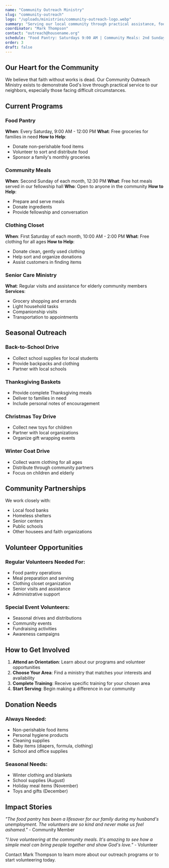 ```yaml
---
name: "Community Outreach Ministry"
slug: "community-outreach"
logo: "/uploads/ministries/community-outreach-logo.webp"
summary: "Serving our local community through practical assistance, food distribution, and programs that demonstrate God's love in action."
coordinator: "Mark Thompson"
contact: "outreach@housename.org"
schedule: "Food Pantry: Saturdays 9:00 AM | Community Meals: 2nd Sunday monthly"
order: 3
draft: false
---
```


## Our Heart for the Community

We believe that faith without works is dead. Our Community Outreach Ministry exists to demonstrate God's love through practical service to our neighbors, especially those facing difficult circumstances.

## Current Programs

### Food Pantry
**When**: Every Saturday, 9:00 AM - 12:00 PM
**What**: Free groceries for families in need
**How to Help**: 
- Donate non-perishable food items
- Volunteer to sort and distribute food
- Sponsor a family's monthly groceries

### Community Meals
**When**: Second Sunday of each month, 12:30 PM
**What**: Free hot meals served in our fellowship hall
**Who**: Open to anyone in the community
**How to Help**:
- Prepare and serve meals
- Donate ingredients
- Provide fellowship and conversation

### Clothing Closet
**When**: First Saturday of each month, 10:00 AM - 2:00 PM
**What**: Free clothing for all ages
**How to Help**:
- Donate clean, gently used clothing
- Help sort and organize donations
- Assist customers in finding items

### Senior Care Ministry
**What**: Regular visits and assistance for elderly community members
**Services**:
- Grocery shopping and errands
- Light household tasks
- Companionship visits
- Transportation to appointments

## Seasonal Outreach

### Back-to-School Drive
- Collect school supplies for local students
- Provide backpacks and clothing
- Partner with local schools

### Thanksgiving Baskets
- Provide complete Thanksgiving meals
- Deliver to families in need
- Include personal notes of encouragement

### Christmas Toy Drive
- Collect new toys for children
- Partner with local organizations
- Organize gift wrapping events

### Winter Coat Drive
- Collect warm clothing for all ages
- Distribute through community partners
- Focus on children and elderly

## Community Partnerships

We work closely with:
- Local food banks
- Homeless shelters
- Senior centers
- Public schools
- Other housees and faith organizations

## Volunteer Opportunities

### Regular Volunteers Needed For:
- Food pantry operations
- Meal preparation and serving
- Clothing closet organization
- Senior visits and assistance
- Administrative support

### Special Event Volunteers:
- Seasonal drives and distributions
- Community events
- Fundraising activities
- Awareness campaigns

## How to Get Involved

1. **Attend an Orientation**: Learn about our programs and volunteer opportunities
2. **Choose Your Area**: Find a ministry that matches your interests and availability
3. **Complete Training**: Receive specific training for your chosen area
4. **Start Serving**: Begin making a difference in our community

## Donation Needs

### Always Needed:
- Non-perishable food items
- Personal hygiene products
- Cleaning supplies
- Baby items (diapers, formula, clothing)
- School and office supplies

### Seasonal Needs:
- Winter clothing and blankets
- School supplies (August)
- Holiday meal items (November)
- Toys and gifts (December)

## Impact Stories

*"The food pantry has been a lifesaver for our family during my husband's unemployment. The volunteers are so kind and never make us feel ashamed."* - Community Member

*"I love volunteering at the community meals. It's amazing to see how a simple meal can bring people together and show God's love."* - Volunteer

Contact Mark Thompson to learn more about our outreach programs or to start volunteering today.
